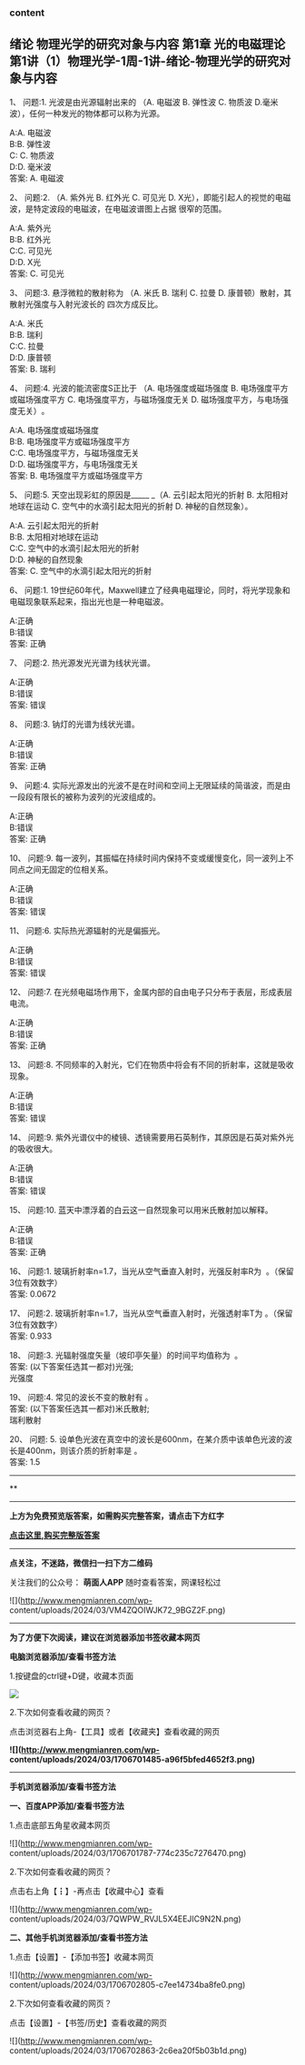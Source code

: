### content

## 绪论 物理光学的研究对象与内容 第1章 光的电磁理论 第1讲（1）物理光学-1周-1讲-绪论-物理光学的研究对象与内容

1、 问题:1. 光波是由光源辐射出来的 （A. 电磁波 B. 弹性波 C. 物质波 D.毫米波），任何一种发光的物体都可以称为光源。

A:A. 电磁波  
B:B. 弹性波  
C: C. 物质波  
D:D. 毫米波  
答案: A. 电磁波  

2、 问题:2. （A. 紫外光 B. 红外光 C. 可见光 D. X光），即能引起人的视觉的电磁波，是特定波段的电磁波，在电磁波谱图上占据 很窄的范围。

A:A. 紫外光  
B:B. 红外光  
C:C. 可见光  
D:D. X光  
答案: C. 可见光

3、 问题:3. 悬浮微粒的散射称为 （A. 米氏 B. 瑞利 C. 拉曼 D. 康普顿）散射，其散射光强度与入射光波长的 四次方成反比。

A:A. 米氏  
B:B. 瑞利  
C:C. 拉曼  
D:D. 康普顿  
答案: B. 瑞利

4、 问题:4. 光波的能流密度S正比于 （A. 电场强度或磁场强度 B. 电场强度平方或磁场强度平方 C. 电场强度平方，与磁场强度无关 D.
磁场强度平方，与电场强度无关）‍。

A:A. 电场强度或磁场强度  
B:B. 电场强度平方或磁场强度平方  
C:C. 电场强度平方，与磁场强度无关  
D:D. 磁场强度平方，与电场强度无关  
答案: B. 电场强度平方或磁场强度平方

5、 问题:5. 天空出现彩虹的原因是_____‍ _（A. 云引起太阳光的折射 B. 太阳相对地球在运动 C. 空气中的水滴引起太阳光的折射 D.
神秘的自然现象）。

A:A. 云引起太阳光的折射  
B:B. 太阳相对地球在运动  
C:C. 空气中的水滴引起太阳光的折射  
D:D. 神秘的自然现象  
答案: C. 空气中的水滴引起太阳光的折射

6、 问题:1. 19世纪60年代，Maxwell建立了经典电磁理论，同时，将光学现象和电磁现象联系起来，指出光也是一种电磁波。

A:正确  
B:错误  
答案: 正确

7、 问题:2. 热光源发光光谱为线状光谱。

A:正确  
B:错误  
答案: 错误

8、 问题:3. 钠灯的光谱为线状光谱。

A:正确  
B:错误  
答案: 正确

9、 问题:4. 实际光源发出的光波不是在时间和空间上无限延续的简谐波，而是由一段段有限长的被称为波列的光波组成的。

A:正确  
B:错误  
答案: 正确

10、 问题:9. 每一波列，其振幅在持续时间内保持不变或缓慢变化，同一波列上不同点之间无固定的位相关系。

A:正确  
B:错误  
答案: 错误

11、 问题:6. 实际热光源辐射的光是偏振光。

A:正确  
B:错误  
答案: 错误

12、 问题:7. 在光频电磁场作用下，金属内部的自由电子只分布于表层，形成表层电流。

A:正确  
B:错误  
答案: 正确

13、 问题:8. 不同频率的入射光，它们在物质中将会有不同的折射率，这就是吸收现象。

A:正确  
B:错误  
答案: 错误

14、 问题:9. 紫外光谱仪中的棱镜、透镜需要用石英制作，其原因是石英对紫外光的吸收很大。

A:正确  
B:错误  
答案: 错误

15、 问题:10. 蓝天中漂浮着的白云这一自然现象可以用米氏散射加以解释。

A:正确  
B:错误  
答案: 正确

16、 问题:1. 玻璃折射率n=1.7，当光从空气垂直入射时，光强反射率R为 ‍ 。（保留3位有效数字）  
答案: 0.0672

17、 问题:2. 玻璃折射率n=1.7，当光从空气垂直入射时，光强透射率T为 。（保留3位有效数字）  
答案: 0.933

18、 问题:3. 光辐射强度矢量（坡印亭矢量）的时间平均值称为 ‍ 。  
答案: (以下答案任选其一都对)光强;  
光强度

19、 问题:4. 常见的波长不变的散射有 。  
答案: (以下答案任选其一都对)米氏散射;  
瑞利散射

20、 问题: 5. 设单色光波在真空中的波长是600nm，在某介质中该单色光波的波长是400nm，则该介质的折射率是 ‍ 。  
答案: 1.5

* * *

**

* * *

**上方为免费预览版答案，如需购买完整答案，请点击下方红字**

[**点击这里,购买完整版答案**](http://mooc.mengmianren.com/mooc2/105763.html)

* * *

**点关注，不迷路，微信扫一扫下方二维码**

关注我们的公众号： **萌面人APP** 随时查看答案，网课轻松过

![](http://www.mengmianren.com/wp-
content/uploads/2024/03/VM4ZQOIWJK72_9BGZ2F.png)

* * *

**为了方便下次阅读，建议在浏览器添加书签收藏本网页**

**电脑浏览器添加/查看书签方法**

1.按键盘的ctrl键+D键，收藏本页面

![](http://www.mengmianren.com/wp-content/uploads/2024/03/AF9T_JKKHAJN.png)

2.下次如何查看收藏的网页？

点击浏览器右上角-【工具】或者【收藏夹】查看收藏的网页

**![](http://www.mengmianren.com/wp-
content/uploads/2024/03/1706701485-a96f5bfed4652f3.png)**

* * *

**手机浏览器添加/查看书签方法**

**一、百度APP添加/查看书签方法**

1.点击底部五角星收藏本网页

![](http://www.mengmianren.com/wp-
content/uploads/2024/03/1706701787-774c235c7276470.png)

2.下次如何查看收藏的网页？

点击右上角【┇】-再点击【收藏中心】查看

![](http://www.mengmianren.com/wp-
content/uploads/2024/03/7QWPW_RVJL5X4EEJIC9N2N.png)

**二、其他手机浏览器添加/查看书签方法**

1.点击【设置】-【添加书签】收藏本网页

![](http://www.mengmianren.com/wp-
content/uploads/2024/03/1706702805-c7ee14734ba8fe0.png)

2.下次如何查看收藏的网页？

点击【设置】-【书签/历史】查看收藏的网页

![](http://www.mengmianren.com/wp-
content/uploads/2024/03/1706702863-2c6ea20f5b03b1d.png)

